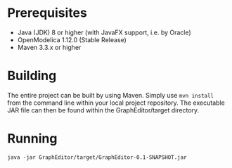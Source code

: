 # Prerequisites
- Java (JDK) 8 or higher (with JavaFX support, i.e. by Oracle)
- OpenModelica 1.12.0 (Stable Release)
- Maven 3.3.x or higher

# Building
The entire project can be built by using Maven. Simply use `mvn install` from the command line within your local project repository. The executable JAR file can then be found within the GraphEditor/target directory.

# Running
`java -jar GraphEditor/target/GraphEditor-0.1-SNAPSHOT.jar`
